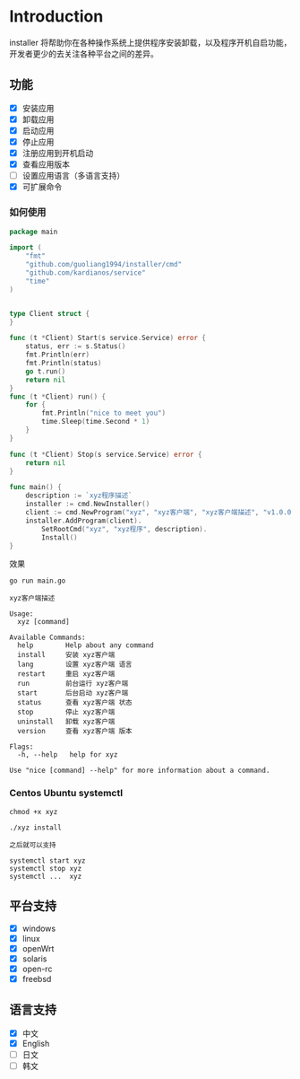 # Introduction
installer 将帮助你在各种操作系统上提供程序安装卸载，以及程序开机自启功能，开发者更少的去关注各种平台之间的差异。
## 功能
+ [x] 安装应用
+ [x] 卸载应用
+ [x] 启动应用
+ [x] 停止应用
+ [x] 注册应用到开机启动
+ [x] 查看应用版本
+ [ ] 设置应用语言（多语言支持）
+ [x] 可扩展命令

### 如何使用

```go
package main

import (
	"fmt"
	"github.com/guoliang1994/installer/cmd"
	"github.com/kardianos/service"
	"time"
)


type Client struct {
}

func (t *Client) Start(s service.Service) error {
	status, err := s.Status()
	fmt.Println(err)
	fmt.Println(status)
	go t.run()
	return nil
}
func (t *Client) run() {
	for {
		fmt.Println("nice to meet you")
		time.Sleep(time.Second * 1)
	}
}

func (t *Client) Stop(s service.Service) error {
	return nil
}

func main() {
	description := `xyz程序描述`
	installer := cmd.NewInstaller()
	client := cmd.NewProgram("xyz", "xyz客户端", "xyz客户端描述", "v1.0.0", &Client{})
	installer.AddProgram(client).
		SetRootCmd("xyz", "xyz程序", description).
		Install()
}

```
效果

```shell
go run main.go

xyz客户端描述

Usage:
  xyz [command]

Available Commands:
  help        Help about any command
  install     安装 xyz客户端
  lang        设置 xyz客户端 语言
  restart     重启 xyz客户端
  run         前台运行 xyz客户端
  start       后台启动 xyz客户端
  status      查看 xyz客户端 状态
  stop        停止 xyz客户端
  uninstall   卸载 xyz客户端
  version     查看 xyz客户端 版本

Flags:
  -h, --help   help for xyz

Use "nice [command] --help" for more information about a command.
```

### Centos Ubuntu systemctl
```shell
chmod +x xyz

./xyz install

之后就可以支持

systemctl start xyz
systemctl stop xyz
systemctl ...  xyz

```

## 平台支持
+ [x] windows
+ [x] linux
+ [x] openWrt
+ [x] solaris
+ [x] open-rc
+ [x] freebsd

## 语言支持
+ [x] 中文
+ [x] English
+ [ ] 日文
+ [ ] 韩文
